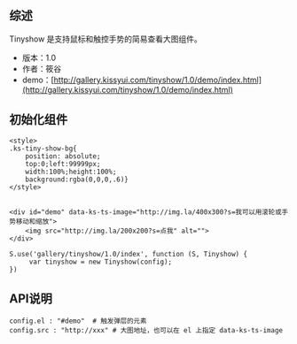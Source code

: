 ## 综述

Tinyshow 是支持鼠标和触控手势的简易查看大图组件。

* 版本：1.0
* 作者：筱谷
* demo：[http://gallery.kissyui.com/tinyshow/1.0/demo/index.html](http://gallery.kissyui.com/tinyshow/1.0/demo/index.html)

## 初始化组件

    <style>
    .ks-tiny-show-bg{
        position: absolute;
        top:0;left:99999px;
        width:100%;height:100%;
        background:rgba(0,0,0,.6)}
    </style>

	
    <div id="demo" data-ks-ts-image="http://img.la/400x300?s=我可以用滚轮或手势移动和缩放">
        <img src="http://img.la/200x200?s=点我" alt="">
    </div>

    S.use('gallery/tinyshow/1.0/index', function (S, Tinyshow) {
         var tinyshow = new Tinyshow(config);
    })
	

## API说明

    config.el : "#demo"  # 触发弹层的元素
    config.src : "http://xxx" # 大图地址，也可以在 el 上指定 data-ks-ts-image 